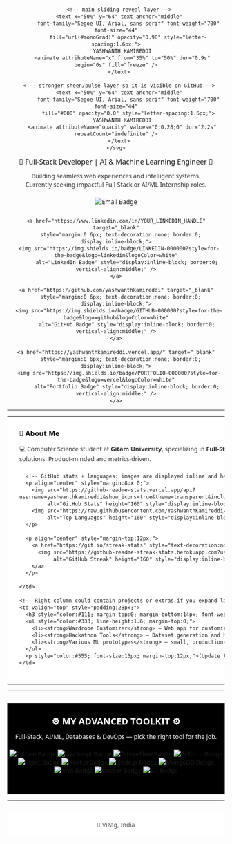 <!-- README.md — Paste entire contents of this code block into your README.md -->

<div align="center" style="font-family: 'Segoe UI', Arial, sans-serif; margin-bottom: 6px;">

  <!-- Animated monochrome name (inline SVG; SMIL animation; GitHub-friendly) -->
  <div role="img" aria-label="Yashwanth Kamireddi" style="margin-bottom:8px;">
    <svg xmlns="http://www.w3.org/2000/svg" viewBox="0 0 1200 140" width="100%" height="100" role="img" aria-hidden="false">
      <defs>
        <linearGradient id="monoGrad" x1="0" x2="1">
          <stop offset="0%" stop-color="#000" />
          <stop offset="100%" stop-color="#444" />
        </linearGradient>
      </defs>

      <!-- main sliding reveal layer -->
      <text x="50%" y="64" text-anchor="middle"
            font-family="Segoe UI, Arial, sans-serif" font-weight="700" font-size="44"
            fill="url(#monoGrad)" opacity="0.98" style="letter-spacing:1.6px;">
        YASHWANTH KAMIREDDI
        <animate attributeName="x" from="35%" to="50%" dur="0.9s" begin="0s" fill="freeze" />
      </text>

      <!-- stronger sheen/pulse layer so it is visible on GitHub -->
      <text x="50%" y="64" text-anchor="middle"
            font-family="Segoe UI, Arial, sans-serif" font-weight="700" font-size="44"
            fill="#000" opacity="0.0" style="letter-spacing:1.6px;">
        YASHWANTH KAMIREDDI
        <animate attributeName="opacity" values="0;0.28;0" dur="2.2s" repeatCount="indefinite" />
      </text>
    </svg>
  </div>

  <h3 style="margin:6px 0 12px 0; color:#111; font-weight:500;">
    🚀 Full-Stack Developer | AI &amp; Machine Learning Engineer 🧠
  </h3>

  <p style="margin:0 0 18px 0; color:#333; line-height:1.45;">
    Building seamless web experiences and intelligent systems.<br>
    Currently seeking impactful Full-Stack or AI/ML Internship roles.
  </p>

  <!-- Badges row: all anchors explicitly remove underlines and show as inline-block -->
  <p style="margin-top:18px; margin-bottom:26px;">
    <a href="mailto:yashwanthkamireddi@gmail.com"
       style="margin:0 6px; text-decoration:none; border:0; display:inline-block;">
      <img src="https://img.shields.io/badge/EMAIL-000000?style=for-the-badge&logo=gmail&logoColor=white"
           alt="Email Badge" style="display:inline-block; border:0; vertical-align:middle;" />
    </a>

    <a href="https://www.linkedin.com/in/YOUR_LINKEDIN_HANDLE" target="_blank"
       style="margin:0 6px; text-decoration:none; border:0; display:inline-block;">
      <img src="https://img.shields.io/badge/LINKEDIN-000000?style=for-the-badge&logo=linkedin&logoColor=white"
           alt="LinkedIn Badge" style="display:inline-block; border:0; vertical-align:middle;" />
    </a>

    <a href="https://github.com/yashwanthkamireddi" target="_blank"
       style="margin:0 6px; text-decoration:none; border:0; display:inline-block;">
      <img src="https://img.shields.io/badge/GITHUB-000000?style=for-the-badge&logo=github&logoColor=white"
           alt="GitHub Badge" style="display:inline-block; border:0; vertical-align:middle;" />
    </a>

    <a href="https://yashwanthkamireddi.vercel.app/" target="_blank"
       style="margin:0 6px; text-decoration:none; border:0; display:inline-block;">
      <img src="https://img.shields.io/badge/PORTFOLIO-000000?style=for-the-badge&logo=vercel&logoColor=white"
           alt="Portfolio Badge" style="display:inline-block; border:0; vertical-align:middle;" />
    </a>
  </p>

</div>

---

<table width="100%" style="border-collapse:collapse; border:none; font-family:'Segoe UI', Arial, sans-serif;">
  <tr style="background-color:#ffffff;">
    <td width="55%" valign="top" style="padding:28px; border-right:1px solid #E6E6E6;">
      <h3 style="color:#111; margin-top:0; margin-bottom:14px; font-weight:600;">📌 About Me</h3>
      <p style="color:#333; margin:0 0 20px 0; line-height:1.6;">
        💻 Computer Science student at <strong>Gitam University</strong>, specializing in <strong>Full-Stack Development</strong> and <strong>AI/Machine Learning</strong>.
        I build robust applications and intelligent systems by combining elegant front-end, reliable back-end, and data-driven ML solutions. Product-minded and metrics-driven.
      </p>

      <!-- GitHub stats + languages: images are displayed inline and have explicit border:0 -->
      <p align="center" style="margin:8px 0;">
        <img src="https://github-readme-stats.vercel.app/api?username=yashwanthkamireddi&show_icons=true&theme=transparent&include_all_commits=true&count_private=true&hide_border=true&card_width=400&title_color=FFFFFF&icon_color=FFFFFF&text_color=CCCCCC&bg_color=000000&border_radius=10"
             alt="GitHub Stats" height="160" style="display:inline-block; border:0; vertical-align:middle;" />
        <img src="https://raw.githubusercontent.com/YashwanthKamireddi/YashwanthKamireddi/refs/heads/main/assets/top-langs-bw.svg"
             alt="Top Languages" height="160" style="display:inline-block; border:0; vertical-align:middle;" />
      </p>

      <p align="center" style="margin-top:12px;">
        <a href="https://git.io/streak-stats" style="text-decoration:none; display:inline-block;">
          <img src="https://github-readme-streak-stats.herokuapp.com?user=yashwanthkamireddi&theme=graywhite&hide_border=true&border_radius=10&date_format=%5BY%20%5DM%20j"
               alt="GitHub Streak" height="160" style="display:inline-block; border:0; vertical-align:middle;" />
        </a>
      </p>

    </td>

    <!-- Right column could contain projects or extras if you expand later -->
    <td valign="top" style="padding:28px;">
      <h3 style="color:#111; margin-top:0; margin-bottom:14px; font-weight:600;">📂 Selected Projects</h3>
      <ul style="color:#333; line-height:1.6; margin-top:0;">
        <li><strong>Wardrobe Customizer</strong> — Web app for customizing outfits (React, Node, ML-assisted recommendations).</li>
        <li><strong>Hackathon Tools</strong> — Dataset generation and hosting pipelines for competition workflows.</li>
        <li><strong>Various ML prototypes</strong> — small, production-minded experiments with PyTorch / TensorFlow.</li>
      </ul>
      <p style="color:#555; font-size:13px; margin-top:12px;">(Update this section with links & short descriptions for each project.)</p>
    </td>
  </tr>
</table>

---

<div align="center" style="background-color:#000; padding:28px 0; margin-top:28px; font-family:'Segoe UI', Arial, sans-serif;">
  <h2 style="color:#fff; margin:0 0 12px 0; font-weight:600;">⚙️ MY ADVANCED TOOLKIT ⚙️</h2>
  <p style="color:#fff; margin:0 0 20px 0; line-height:1.4;">Full-Stack, AI/ML, Databases & DevOps — pick the right tool for the job.</p>

  <p align="center" style="margin-bottom:18px;">
    <img src="https://img.shields.io/badge/Python-000000?style=for-the-badge&logo=python&logoColor=white" alt="Python Badge" style="display:inline-block; border:0;" />
    <img src="https://img.shields.io/badge/JavaScript-000000?style=for-the-badge&logo=javascript&logoColor=white" alt="JavaScript Badge" style="display:inline-block; border:0;" />
    <img src="https://img.shields.io/badge/TensorFlow-000000?style=for-the-badge&logo=tensorflow&logoColor=white" alt="TensorFlow Badge" style="display:inline-block; border:0;" />
    <img src="https://img.shields.io/badge/PyTorch-000000?style=for-the-badge&logo=pytorch&logoColor=white" alt="PyTorch Badge" style="display:inline-block; border:0;" />
    <img src="https://img.shields.io/badge/React-000000?style=for-the-badge&logo=react&logoColor=white" alt="React Badge" style="display:inline-block; border:0;" />
    <img src="https://img.shields.io/badge/Next.js-000000?style=for-the-badge&logo=next.js&logoColor=white" alt="Next.js Badge" style="display:inline-block; border:0;" />
    <img src="https://img.shields.io/badge/Node.js-000000?style=for-the-badge&logo=nodedotjs&logoColor=white" alt="Node.js Badge" style="display:inline-block; border:0;" />
    <img src="https://img.shields.io/badge/MongoDB-000000?style=for-the-badge&logo=mongodb&logoColor=white" alt="MongoDB Badge" style="display:inline-block; border:0;" />
    <img src="https://img.shields.io/badge/AWS-000000?style=for-the-badge&logo=amazon-aws&logoColor=white" alt="AWS Badge" style="display:inline-block; border:0;" />
    <img src="https://img.shields.io/badge/Docker-000000?style=for-the-badge&logo=docker&logoColor=white" alt="Docker Badge" style="display:inline-block; border:0;" />
    <img src="https://img.shields.io/badge/Git-000000?style=for-the-badge&logo=git&logoColor=white" alt="Git Badge" style="display:inline-block; border:0;" />
  </p>
</div>

---

<div align="center" style="background-color:#fff; padding:22px 0; margin-top:24px; font-family:'Segoe UI', Arial, sans-serif;">
  <p style="color:#555; margin:0;">📍 Vizag, India</p>
</div>

<p style="font-family:'Segoe UI', Arial, sans-serif; color:#444; font-size:13px; margin-top:18px;">
  